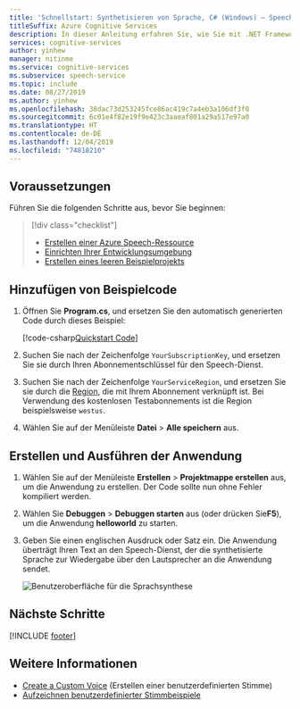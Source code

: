 ```yaml
---
title: 'Schnellstart: Synthetisieren von Sprache, C# (Windows) – Speech-Dienst'
titleSuffix: Azure Cognitive Services
description: In dieser Anleitung erfahren Sie, wie Sie mit .NET Framework für Windows und dem Speech SDK eine Konsolenanwendung für die Sprachsynthese erstellen. Anschließend können Sie Sprache aus Text synthetisieren und in Echtzeit über Ihren Lautsprecher ausgeben.
services: cognitive-services
author: yinhew
manager: nitinme
ms.service: cognitive-services
ms.subservice: speech-service
ms.topic: include
ms.date: 08/27/2019
ms.author: yinhew
ms.openlocfilehash: 38dac73d253245fce86ac419c7a4eb3a106df3f0
ms.sourcegitcommit: 6c01e4f82e19f9e423c3aaeaf801a29a517e97a0
ms.translationtype: HT
ms.contentlocale: de-DE
ms.lasthandoff: 12/04/2019
ms.locfileid: "74818210"
---
```

## <a name="prerequisites"></a>Voraussetzungen

Führen Sie die folgenden Schritte aus, bevor Sie beginnen:

> [!div class="checklist"]
> * [Erstellen einer Azure Speech-Ressource](../../../../get-started.md)
> * [Einrichten Ihrer Entwicklungsumgebung](../../../../quickstarts/setup-platform.md?tabs=dotnet)
> * [Erstellen eines leeren Beispielprojekts](../../../../quickstarts/create-project.md?tabs=dotnet)

## <a name="add-sample-code"></a>Hinzufügen von Beispielcode

1. Öffnen Sie **Program.cs**, und ersetzen Sie den automatisch generierten Code durch dieses Beispiel:

   [!code-csharp[Quickstart Code](~/samples-cognitive-services-speech-sdk/quickstart/csharp/dotnet/text-to-speech/helloworld/Program.cs#code)]

1. Suchen Sie nach der Zeichenfolge `YourSubscriptionKey`, und ersetzen Sie sie durch Ihren Abonnementschlüssel für den Speech-Dienst.

1. Suchen Sie nach der Zeichenfolge `YourServiceRegion`, und ersetzen Sie sie durch die [Region](~/articles/cognitive-services/Speech-Service/regions.md), die mit Ihrem Abonnement verknüpft ist. Bei Verwendung des kostenlosen Testabonnements ist die Region beispielsweise `westus`.

1. Wählen Sie auf der Menüleiste **Datei** > **Alle speichern** aus.

## <a name="build-and-run-the-application"></a>Erstellen und Ausführen der Anwendung

1. Wählen Sie auf der Menüleiste **Erstellen** > **Projektmappe erstellen** aus, um die Anwendung zu erstellen. Der Code sollte nun ohne Fehler kompiliert werden.

1. Wählen Sie **Debuggen** > **Debuggen starten** aus (oder drücken Sie**F5**), um die Anwendung **helloworld** zu starten.

1. Geben Sie einen englischen Ausdruck oder Satz ein. Die Anwendung überträgt Ihren Text an den Speech-Dienst, der die synthetisierte Sprache zur Wiedergabe über den Lautsprecher an die Anwendung sendet.

   ![Benutzeroberfläche für die Sprachsynthese](~/articles/cognitive-services/Speech-Service/media/sdk/qs-tts-csharp-dotnet-windows-console-output.png)

## <a name="next-steps"></a>Nächste Schritte

[!INCLUDE [footer](./footer.md)]

## <a name="see-also"></a>Weitere Informationen

- [Create a Custom Voice](~/articles/cognitive-services/Speech-Service/how-to-custom-voice-create-voice.md) (Erstellen einer benutzerdefinierten Stimme)
- [Aufzeichnen benutzerdefinierter Stimmbeispiele](~/articles/cognitive-services/Speech-Service/record-custom-voice-samples.md)
